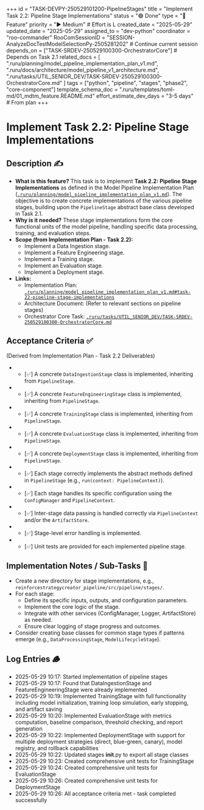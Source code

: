 +++
id = "TASK-DEVPY-250529101200-PipelineStages"
title = "Implement Task 2.2: Pipeline Stage Implementations"
status = "🟢 Done"
type = "🌟 Feature"
priority = "▶️ Medium" # Effort is L
created_date = "2025-05-29"
updated_date = "2025-05-29"
assigned_to = "dev-python"
coordinator = "roo-commander"
RooComSessionID = "SESSION-AnalyzeDocTestModelSelectionPy-2505281202" # Continue current session
depends_on = ["TASK-SRDEV-250529100300-OrchestratorCore"] # Depends on Task 2.1
related_docs = [
    ".ruru/planning/model_pipeline_implementation_plan_v1.md",
    ".ruru/docs/architecture/model_pipeline_v1_architecture.md",
    ".ruru/tasks/UTIL_SENIOR_DEV/TASK-SRDEV-250529100300-OrchestratorCore.md"
]
tags = ["python", "pipeline", "stages", "phase2", "core-component"]
template_schema_doc = ".ruru/templates/toml-md/01_mdtm_feature.README.md"
effort_estimate_dev_days = "3-5 days" # From plan
+++

# Implement Task 2.2: Pipeline Stage Implementations

## Description ✍️

*   **What is this feature?**
    This task is to implement **Task 2.2: Pipeline Stage Implementations** as defined in the Model Pipeline Implementation Plan ([`.ruru/planning/model_pipeline_implementation_plan_v1.md`](.ruru/planning/model_pipeline_implementation_plan_v1.md:124)).
    The objective is to create concrete implementations of the various pipeline stages, building upon the `PipelineStage` abstract base class developed in Task 2.1.
*   **Why is it needed?**
    These stage implementations form the core functional units of the model pipeline, handling specific data processing, training, and evaluation steps.
*   **Scope (from Implementation Plan - Task 2.2):**
    *   Implement a Data Ingestion stage.
    *   Implement a Feature Engineering stage.
    *   Implement a Training stage.
    *   Implement an Evaluation stage.
    *   Implement a Deployment stage.
*   **Links:**
    *   Implementation Plan: [`.ruru/planning/model_pipeline_implementation_plan_v1.md#task-22-pipeline-stage-implementations`](.ruru/planning/model_pipeline_implementation_plan_v1.md#task-22-pipeline-stage-implementations)
    *   Architecture Document: (Refer to relevant sections on pipeline stages)
    *   Orchestrator Core Task: [`.ruru/tasks/UTIL_SENIOR_DEV/TASK-SRDEV-250529100300-OrchestratorCore.md`](.ruru/tasks/UTIL_SENIOR_DEV/TASK-SRDEV-250529100300-OrchestratorCore.md)

## Acceptance Criteria ✅

(Derived from Implementation Plan - Task 2.2 Deliverables)
*   - [✅] A concrete `DataIngestionStage` class is implemented, inheriting from `PipelineStage`.
*   - [✅] A concrete `FeatureEngineeringStage` class is implemented, inheriting from `PipelineStage`.
*   - [✅] A concrete `TrainingStage` class is implemented, inheriting from `PipelineStage`.
*   - [✅] A concrete `EvaluationStage` class is implemented, inheriting from `PipelineStage`.
*   - [✅] A concrete `DeploymentStage` class is implemented, inheriting from `PipelineStage`.
*   - [✅] Each stage correctly implements the abstract methods defined in `PipelineStage` (e.g., `run(context: PipelineContext)`).
*   - [✅] Each stage handles its specific configuration using the `ConfigManager` and `PipelineContext`.
*   - [✅] Inter-stage data passing is handled correctly via `PipelineContext` and/or the `ArtifactStore`.
*   - [✅] Stage-level error handling is implemented.
*   - [✅] Unit tests are provided for each implemented pipeline stage.

## Implementation Notes / Sub-Tasks 📝

*   Create a new directory for stage implementations, e.g., `reinforcestrategycreator_pipeline/src/pipeline/stages/`.
*   For each stage:
    *   Define its specific inputs, outputs, and configuration parameters.
    *   Implement the core logic of the stage.
    *   Integrate with other services (ConfigManager, Logger, ArtifactStore) as needed.
    *   Ensure clear logging of stage progress and outcomes.
*   Consider creating base classes for common stage types if patterns emerge (e.g., `DataProcessingStage`, `ModelLifecycleStage`).

## Log Entries 🪵

*   2025-05-29 10:17: Started implementation of pipeline stages
*   2025-05-29 10:17: Found that DataIngestionStage and FeatureEngineeringStage were already implemented
*   2025-05-29 10:19: Implemented TrainingStage with full functionality including model initialization, training loop simulation, early stopping, and artifact saving
*   2025-05-29 10:20: Implemented EvaluationStage with metrics computation, baseline comparison, threshold checking, and report generation
*   2025-05-29 10:22: Implemented DeploymentStage with support for multiple deployment strategies (direct, blue-green, canary), model registry, and rollback capabilities
*   2025-05-29 10:22: Updated stages __init__.py to export all stage classes
*   2025-05-29 10:23: Created comprehensive unit tests for TrainingStage
*   2025-05-29 10:24: Created comprehensive unit tests for EvaluationStage
*   2025-05-29 10:26: Created comprehensive unit tests for DeploymentStage
*   2025-05-29 10:26: All acceptance criteria met - task completed successfully